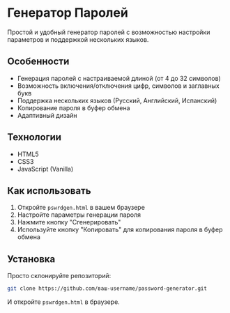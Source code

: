 # Генератор Паролей

Простой и удобный генератор паролей с возможностью настройки параметров и поддержкой нескольких языков.

## Особенности

- Генерация паролей с настраиваемой длиной (от 4 до 32 символов)
- Возможность включения/отключения цифр, символов и заглавных букв
- Поддержка нескольких языков (Русский, Английский, Испанский)
- Копирование пароля в буфер обмена
- Адаптивный дизайн

## Технологии

- HTML5
- CSS3
- JavaScript (Vanilla)

## Как использовать

1. Откройте `pswrdgen.html` в вашем браузере
2. Настройте параметры генерации пароля
3. Нажмите кнопку "Сгенерировать"
4. Используйте кнопку "Копировать" для копирования пароля в буфер обмена

## Установка

Просто склонируйте репозиторий:

```bash
git clone https://github.com/ваш-username/password-generator.git
```

И откройте `pswrdgen.html` в браузере. 